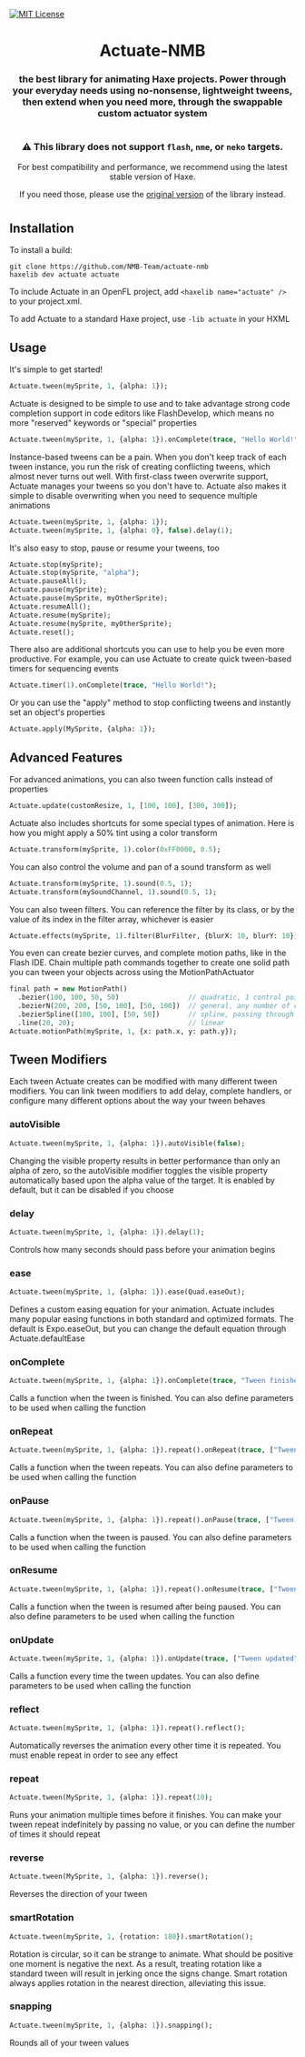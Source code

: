 [![MIT License](https://img.shields.io/badge/license-MIT-blue.svg?style=flat)](LICENSE.md)

<div align="center">

# Actuate-NMB

### the best library for animating Haxe projects. Power through your everyday needs using no-nonsense, lightweight tweens, then extend when you need more, through the swappable custom actuator system
#
### ⚠️ This library does not support `flash`, `nme`, or `neko` targets.

For best compatibility and performance, we recommend using the latest stable version of Haxe.

If you need those, please use the [original version](https://github.com/openfl/actuate) of the library instead.
#

</div>

## Installation

To install a build:
	
	git clone https://github.com/NMB-Team/actuate-nmb
	haxelib dev actuate actuate

To include Actuate in an OpenFL project, add `<haxelib name="actuate" />` to your project.xml.

To add Actuate to a standard Haxe project, use `-lib actuate` in your HXML


## Usage


It's simple to get started!

```haxe
Actuate.tween(mySprite, 1, {alpha: 1});
```

Actuate is designed to be simple to use and to take advantage strong code completion support in code editors like FlashDevelop, which means no more "reserved" keywords or "special" properties

```haxe
Actuate.tween(mySprite, 1, {alpha: 1}).onComplete(trace, "Hello World!");
```

Instance-based tweens can be a pain. When you don't keep track of each tween instance, you run the risk of creating conflicting tweens, which almost never turns out well. With first-class tween overwrite support, Actuate manages your tweens so you don't have to. Actuate also makes it simple to disable overwriting when you need to sequence multiple animations

```haxe
Actuate.tween(mySprite, 1, {alpha: 1});
Actuate.tween(mySprite, 1, {alpha: 0}, false).delay(1);
```

It's also easy to stop, pause or resume your tweens, too

```haxe
Actuate.stop(mySprite);
Actuate.stop(mySprite, "alpha");
Actuate.pauseAll();
Actuate.pause(mySprite);
Actuate.pause(mySprite, myOtherSprite);
Actuate.resumeAll();
Actuate.resume(mySprite);
Actuate.resume(mySprite, myOtherSprite);
Actuate.reset();
```

There also are additional shortcuts you can use to help you be even more productive. For example, you can use Actuate to create quick tween-based timers for sequencing events

```haxe
Actuate.timer(1).onComplete(trace, "Hello World!");
```

Or you can use the "apply" method to stop conflicting tweens and instantly set an object's properties

```haxe
Actuate.apply(MySprite, {alpha: 1});
```

## Advanced Features

For advanced animations, you can also tween function calls instead of properties

```haxe
Actuate.update(customResize, 1, [100, 100], [300, 300]);
```

Actuate also includes shortcuts for some special types of animation. Here is how you might apply a 50% tint using a color transform

```haxe
Actuate.transform(mySprite, 1).color(0xFF0000, 0.5);
```

You can also control the volume and pan of a sound transform as well

```haxe
Actuate.transform(mySprite, 1).sound(0.5, 1);
Actuate.transform(mySoundChannel, 1).sound(0.5, 1);
```

You can also tween filters. You can reference the filter by its class, or by the value of its index in the filter array, whichever is easier

```haxe
Actuate.effects(mySprite, 1).filter(BlurFilter, {blurX: 10, blurY: 10});
```

You even can create bezier curves, and complete motion paths, like in the Flash IDE. Chain multiple path commands together to create one solid path you can tween your objects across using the MotionPathActuator

```haxe
final path = new MotionPath()
  .bezier(100, 100, 50, 50)                 // quadratic, 1 control point
  .bezierN(200, 200, [50, 100], [50, 100])  // general, any number of control points
  .bezierSpline([100, 100], [50, 50])       // spline, passing through the given points
  .line(20, 20);                            // linear
Actuate.motionPath(mySprite, 1, {x: path.x, y: path.y});
```

## Tween Modifiers

Each tween Actuate creates can be modified with many different tween modifiers. You can link tween modifiers to add delay, complete handlers, or configure many different options about the way your tween behaves

### autoVisible

```haxe
Actuate.tween(mySprite, 1, {alpha: 1}).autoVisible(false);
```

Changing the visible property results in better performance than only an alpha of zero, so the autoVisible modifier toggles the visible property automatically based upon the alpha value of the target. It is enabled by default, but it can be disabled if you choose

### delay

```haxe
Actuate.tween(mySprite, 1, {alpha: 1}).delay(1);
```

Controls how many seconds should pass before your animation begins

### ease

```haxe
Actuate.tween(mySprite, 1, {alpha: 1}).ease(Quad.easeOut);
```

Defines a custom easing equation for your animation. Actuate includes many popular easing functions in both standard and optimized formats. The default is Expo.easeOut, but you can change the default equation through Actuate.defaultEase

### onComplete

```haxe
Actuate.tween(mySprite, 1, {alpha: 1}).onComplete(trace, "Tween finished");
```

Calls a function when the tween is finished. You can also define parameters to be used when calling the function

### onRepeat

```haxe
Actuate.tween(mySprite, 1, {alpha: 1}).repeat().onRepeat(trace, ["Tween finished"]);
```

Calls a function when the tween repeats. You can also define parameters to be used when calling the function

### onPause

```haxe
Actuate.tween(mySprite, 1, {alpha: 1}).repeat().onPause(trace, ["Tween paused"]);
```

Calls a function when the tween is paused. You can also define parameters to be used when calling the function

### onResume

```haxe
Actuate.tween(mySprite, 1, {alpha: 1}).repeat().onResume(trace, ["Tween resumed"]);
```

Calls a function when the tween is resumed after being paused. You can also define parameters to be used when calling the function

### onUpdate

```haxe
Actuate.tween(mySprite, 1, {alpha: 1}).onUpdate(trace, ["Tween updated"]);
```

Calls a function every time the tween updates. You can also define parameters to be used when calling the function

### reflect

```haxe
Actuate.tween(mySprite, 1, {alpha: 1}).repeat().reflect();
```

Automatically reverses the animation every other time it is repeated. You must enable repeat in order to see any effect

### repeat

```haxe
Actuate.tween(MySprite, 1, {alpha: 1}).repeat(10);
```

Runs your animation multiple times before it finishes. You can make your tween repeat indefinitely by passing no value, or you can define the number of times it should repeat

### reverse

```haxe
Actuate.tween(MySprite, 1, {alpha: 1}).reverse();
```

Reverses the direction of your tween

### smartRotation

```haxe
Actuate.tween(mySprite, 1, {rotation: 180}).smartRotation();
```

Rotation is circular, so it can be strange to animate. What should be positive one moment is negative the next. As a result, treating rotation like a standard tween will result in jerking once the signs change. Smart rotation always applies rotation in the nearest direction, alleviating this issue.

### snapping

```haxe
Actuate.tween(mySprite, 1, {alpha: 1}).snapping();
```

Rounds all of your tween values
